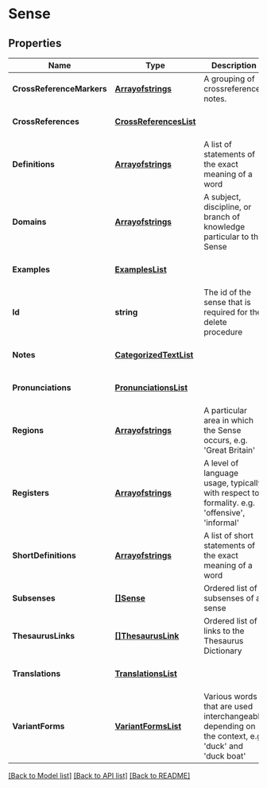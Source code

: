 # Sense

## Properties
Name | Type | Description | Notes
------------ | ------------- | ------------- | -------------
**CrossReferenceMarkers** | [**Arrayofstrings**](arrayofstrings.md) | A grouping of crossreference notes. | [optional] [default to null]
**CrossReferences** | [**CrossReferencesList**](CrossReferencesList.md) |  | [optional] [default to null]
**Definitions** | [**Arrayofstrings**](arrayofstrings.md) | A list of statements of the exact meaning of a word | [optional] [default to null]
**Domains** | [**Arrayofstrings**](arrayofstrings.md) | A subject, discipline, or branch of knowledge particular to the Sense | [optional] [default to null]
**Examples** | [**ExamplesList**](ExamplesList.md) |  | [optional] [default to null]
**Id** | **string** | The id of the sense that is required for the delete procedure | [optional] [default to null]
**Notes** | [**CategorizedTextList**](CategorizedTextList.md) |  | [optional] [default to null]
**Pronunciations** | [**PronunciationsList**](PronunciationsList.md) |  | [optional] [default to null]
**Regions** | [**Arrayofstrings**](arrayofstrings.md) | A particular area in which the Sense occurs, e.g. &#39;Great Britain&#39; | [optional] [default to null]
**Registers** | [**Arrayofstrings**](arrayofstrings.md) | A level of language usage, typically with respect to formality. e.g. &#39;offensive&#39;, &#39;informal&#39; | [optional] [default to null]
**ShortDefinitions** | [**Arrayofstrings**](arrayofstrings.md) | A list of short statements of the exact meaning of a word | [optional] [default to null]
**Subsenses** | [**[]Sense**](Sense.md) | Ordered list of subsenses of a sense | [optional] [default to null]
**ThesaurusLinks** | [**[]ThesaurusLink**](thesaurusLink.md) | Ordered list of links to the Thesaurus Dictionary | [optional] [default to null]
**Translations** | [**TranslationsList**](TranslationsList.md) |  | [optional] [default to null]
**VariantForms** | [**VariantFormsList**](VariantFormsList.md) | Various words that are used interchangeably depending on the context, e.g &#39;duck&#39; and &#39;duck boat&#39; | [optional] [default to null]

[[Back to Model list]](../README.md#documentation-for-models) [[Back to API list]](../README.md#documentation-for-api-endpoints) [[Back to README]](../README.md)


